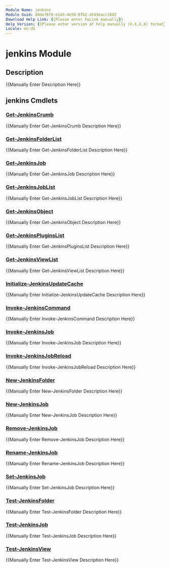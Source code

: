 ```yaml
---
Module Name: jenkins
Module Guid: d4de78f0-e143-4e58-8fb2-a543eacc1682
Download Help Link: {{Please enter FwLink manually}}
Help Version: {{Please enter version of help manually (X.X.X.X) format}}
Locale: en-US
---
```


# jenkins Module
## Description
{{Manually Enter Description Here}}

## jenkins Cmdlets
### [Get-JenkinsCrumb](Get-JenkinsCrumb.md)
{{Manually Enter Get-JenkinsCrumb Description Here}}

### [Get-JenkinsFolderList](Get-JenkinsFolderList.md)
{{Manually Enter Get-JenkinsFolderList Description Here}}

### [Get-JenkinsJob](Get-JenkinsJob.md)
{{Manually Enter Get-JenkinsJob Description Here}}

### [Get-JenkinsJobList](Get-JenkinsJobList.md)
{{Manually Enter Get-JenkinsJobList Description Here}}

### [Get-JenkinsObject](Get-JenkinsObject.md)
{{Manually Enter Get-JenkinsObject Description Here}}

### [Get-JenkinsPluginsList](Get-JenkinsPluginsList.md)
{{Manually Enter Get-JenkinsPluginsList Description Here}}

### [Get-JenkinsViewList](Get-JenkinsViewList.md)
{{Manually Enter Get-JenkinsViewList Description Here}}

### [Initialize-JenkinsUpdateCache](Initialize-JenkinsUpdateCache.md)
{{Manually Enter Initialize-JenkinsUpdateCache Description Here}}

### [Invoke-JenkinsCommand](Invoke-JenkinsCommand.md)
{{Manually Enter Invoke-JenkinsCommand Description Here}}

### [Invoke-JenkinsJob](Invoke-JenkinsJob.md)
{{Manually Enter Invoke-JenkinsJob Description Here}}

### [Invoke-JenkinsJobReload](Invoke-JenkinsJobReload.md)
{{Manually Enter Invoke-JenkinsJobReload Description Here}}

### [New-JenkinsFolder](New-JenkinsFolder.md)
{{Manually Enter New-JenkinsFolder Description Here}}

### [New-JenkinsJob](New-JenkinsJob.md)
{{Manually Enter New-JenkinsJob Description Here}}

### [Remove-JenkinsJob](Remove-JenkinsJob.md)
{{Manually Enter Remove-JenkinsJob Description Here}}

### [Rename-JenkinsJob](Rename-JenkinsJob.md)
{{Manually Enter Rename-JenkinsJob Description Here}}

### [Set-JenkinsJob](Set-JenkinsJob.md)
{{Manually Enter Set-JenkinsJob Description Here}}

### [Test-JenkinsFolder](Test-JenkinsFolder.md)
{{Manually Enter Test-JenkinsFolder Description Here}}

### [Test-JenkinsJob](Test-JenkinsJob.md)
{{Manually Enter Test-JenkinsJob Description Here}}

### [Test-JenkinsView](Test-JenkinsView.md)
{{Manually Enter Test-JenkinsView Description Here}}

